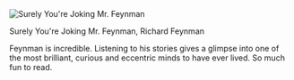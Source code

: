 <img src="../../public/images/book_covers/surelyyourejoking.jpg" id="cover" alt="Surely You're Joking Mr. Feynman"/>
<p id="title">Surely You're Joking Mr. Feynman, Richard Feynman</p>

Feynman is incredible. Listening to his stories gives a glimpse into one of the most brilliant, curious and eccentric minds to have ever lived. So much fun to read.
